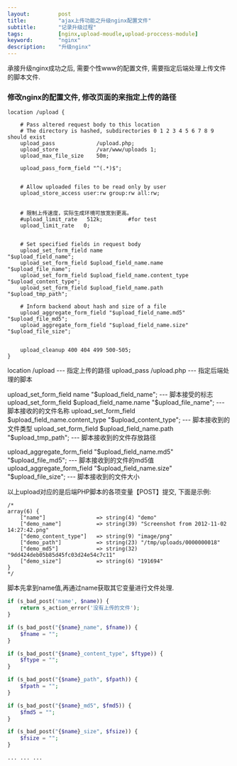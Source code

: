 ```yaml
---
layout:         post
title:          "ajax上传功能之升级nginx配置文件"
subtitle:       "记录升级过程"
tags:           [nginx,upload-moudle,upload-proccess-module]
keyword:        "nginx"
description:    "升级nginx"
---
```



承接升级nginx成功之后, 需要个性www的配置文件, 需要指定后端处理上传文件的脚本文件.

### 修改nginx的配置文件, 修改页面的<from action="/upload" method="post" enctype="multipart/form-data">来指定上传的路径
```shell
location /upload {

    # Pass altered request body to this location
    # The directory is hashed, subdirectories 0 1 2 3 4 5 6 7 8 9 should exist
    upload_pass             /upload.php;
    upload_store            /var/www/uploads 1;
    upload_max_file_size    50m;

    upload_pass_form_field "^(.*)$";


    # Allow uploaded files to be read only by user
    upload_store_access user:rw group:rw all:rw;


    # 限制上传速度，实际生成环境可放宽到更高。
    #upload_limit_rate   512k;        #for test
    upload_limit_rate   0;


    # Set specified fields in request body
    upload_set_form_field name                              "$upload_field_name";
    upload_set_form_field $upload_field_name.name           "$upload_file_name";
    upload_set_form_field $upload_field_name.content_type   "$upload_content_type";
    upload_set_form_field $upload_field_name.path           "$upload_tmp_path";

    # Inform backend about hash and size of a file
    upload_aggregate_form_field "$upload_field_name.md5"    "$upload_file_md5";
    upload_aggregate_form_field "$upload_field_name.size"   "$upload_file_size";


    upload_cleanup 400 404 499 500-505;
}
```

location /upload        --- 指定上传的路径
upload_pass /upload.php --- 指定后端处理的脚本

upload_set_form_field name                              "$upload_field_name";   --- 脚本接受的标志
upload_set_form_field $upload_field_name.name           "$upload_file_name";    --- 脚本接收的的文件名称
upload_set_form_field $upload_field_name.content_type   "$upload_content_type"; --- 脚本接收到的文件类型
upload_set_form_field $upload_field_name.path           "$upload_tmp_path";     --- 脚本接收到的文件存放路径

upload_aggregate_form_field "$upload_field_name.md5"    "$upload_file_md5";     --- 脚本接收到的文件的md5值
upload_aggregate_form_field "$upload_field_name.size"   "$upload_file_size";    --- 脚本接收到的文件大小


以上upload对应的是后端PHP脚本的各项变量【POST】提交, 下面是示例:
```
/*
array(6) {
    ["name"]                => string(4) "demo"
    ["demo_name"]           => string(39) "Screenshot from 2012-11-02 14:27:42.png"
    ["demo_content_type"]   => string(9) "image/png"
    ["demo_path"]           => string(23) "/tmp/uploads/0000000018"
    ["demo_md5"]            => string(32) "9dd424deb05b85d45fc03d24e54c7c11"
    ["demo_size"]           => string(6) "191694"
}
*/
```

脚本先拿到name值,再通过name获取其它变量进行文件处理.
```php
if (s_bad_post('name', $name)) {
    return s_action_error('没有上传的文件');
}

if (s_bad_post("{$name}_name", $fname)) {
    $fname = "";
}

if (s_bad_post("{$name}_content_type", $ftype)) {
    $ftype = "";
}

if (s_bad_post("{$name}_path", $fpath)) {
    $fpath = "";
}

if (s_bad_post("{$name}_md5", $fmd5)) {
    $fmd5 = "";
}

if (s_bad_post("{$name}_size", $fsize)) {
    $fsize = "";
}

... ... ...
```